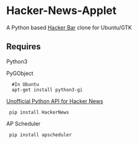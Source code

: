 Hacker-News-Applet
==================

A Python based [Hacker Bar][hacker-bar] clone for Ubuntu/GTK

Requires
-----

Python3

PyGObject

      #In Ubuntu
      apt-get install python3-gi 

[Unofficial Python API for Hacker News][hacker-news-api]

     pip install HackerNews
     
AP Scheduler

     pip install apscheduler

[hacker-bar]: https://github.com/MohawkApps/Hacker-Bar
[hacker-news-api]: https://github.com/karan/HackerNewsAPI
